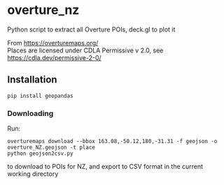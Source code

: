# overture_nz
Python script to extract all Overture POIs, deck.gl to plot it

From https://overturemaps.org/  
Places are licensed under CDLA Permissive v 2.0, see https://cdla.dev/permissive-2-0/

## Installation

`pip install geopandas`

### Downloading

Run:

`overturemaps download --bbox 163.08,-50.12,180,-31.31 -f geojson -o overture_NZ.geojson -t place`  
`python geojson2csv.py`

to download to POIs for NZ, and export to CSV format in the current working directory